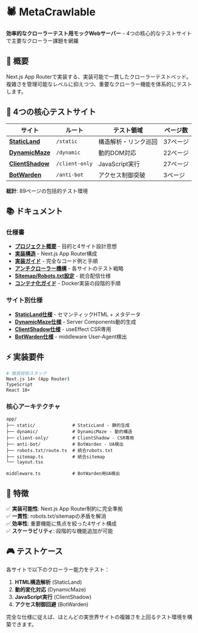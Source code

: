 # 🕷️ MetaCrawlable

**効率的なクローラーテスト用モックWebサーバー** - 4つの核心的なテストサイトで主要なクローラー課題を網羅

## 🎯 概要

Next.js App Routerで実装する、実装可能で一貫したクローラーテストベッド。複雑さを管理可能なレベルに抑えつつ、重要なクローラー機能を体系的にテストします。

## 🚀 4つの核心テストサイト

| サイト | ルート | テスト領域 | ページ数 |
|--------|--------|------------|----------|
| **[StaticLand](docs/sites/static-land.md)** | `/static` | 構造解析・リンク巡回 | 37ページ |
| **[DynamicMaze](docs/sites/dynamic-maze.md)** | `/dynamic` | 動的DOM対応 | 22ページ |
| **[ClientShadow](docs/sites/client-shadow.md)** | `/client-only` | JavaScript実行 | 27ページ |
| **[BotWarden](docs/sites/bot-warden.md)** | `/anti-bot` | アクセス制御突破 | 3ページ |

**総計**: 89ページの包括的テスト環境

## 📚 ドキュメント

### 仕様書
- **[プロジェクト概要](docs/overview.md)** - 目的と4サイト設計思想
- **[実装構造](docs/structure.md)** - Next.js App Router構成
- **[実装ガイド](docs/implementation-guide.md)** - 完全なコード例と手順
- **[アンチクローラー機構](docs/anti-crawler.md)** - 各サイトのテスト戦略
- **[Sitemap/Robots.txt設定](docs/sitemap-robots.md)** - 統合配信仕様
- **[コンテナ化ガイド](docs/containerization-guide.md)** - Docker実装の段階的手順

### サイト別仕様
- **[StaticLand仕様](docs/sites/static-land.md)** - セマンティックHTML + メタデータ
- **[DynamicMaze仕様](docs/sites/dynamic-maze.md)** - Server Components動的生成
- **[ClientShadow仕様](docs/sites/client-shadow.md)** - useEffect CSR専用
- **[BotWarden仕様](docs/sites/bot-warden.md)** - middleware User-Agent検出

## ⚡ 実装要件

```bash
# 推奨技術スタック
Next.js 14+ (App Router)
TypeScript
React 18+
```

### 核心アーキテクチャ
```
app/
├── static/              # StaticLand - 静的生成
├── dynamic/             # DynamicMaze - 動的構造
├── client-only/         # ClientShadow - CSR専用
├── anti-bot/            # BotWarden - UA検出
├── robots.txt/route.ts  # 統合robots.txt
├── sitemap.ts           # 統合sitemap
└── layout.tsx

middleware.ts            # BotWarden用UA検出
```

## 🔧 特徴

✅ **実装可能性**: Next.js App Router制約に完全準拠  
✅ **一貫性**: robots.txt/sitemapの矛盾を解消  
✅ **効率性**: 重要機能に焦点を絞った4サイト構成  
✅ **スケーラビリティ**: 段階的な機能追加が可能  

## 🎮 テストケース

各サイトで以下のクローラー能力をテスト：

1. **HTML構造解析** (StaticLand)
2. **動的変化対応** (DynamicMaze)  
3. **JavaScript実行** (ClientShadow)
4. **アクセス制御回避** (BotWarden)

完全な仕様に従えば、ほとんどの実世界サイトの複雑さを上回るテスト環境を構築できます。
